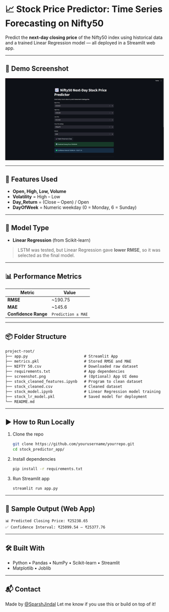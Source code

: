 # 📈 Stock Price Predictor: Time Series Forecasting on Nifty50

Predict the **next-day closing price** of the Nifty50 index using historical data and a trained Linear Regression model — all deployed in a Streamlit web app.

---

## 🚀 Demo Screenshot

![Demo Screenshot](screenshot.png)

---

## 🧠 Features Used

- **Open, High, Low, Volume**
- **Volatility** = High – Low  
- **Day_Return** = (Close – Open) / Open  
- **DayOfWeek** = Numeric weekday (0 = Monday, 6 = Sunday)

---

## 🧪 Model Type

- **Linear Regression** (from Scikit-learn)

> LSTM was tested, but Linear Regression gave **lower RMSE**, so it was selected as the final model.

---

## 📊 Performance Metrics

| Metric               | Value              |
|----------------------|--------------------|
| **RMSE**             | ~190.75            |
| **MAE**              | ~145.6             |
| **Confidence Range** | `Prediction ± MAE` |

---

## 📦 Folder Structure

```plaintext
project-root/
├── app.py                         # Streamlit App
├── metrics.pkl                    # Stored RMSE and MAE
├── NIFTY 50.csv                   # Downloaded raw dataset
├── requirements.txt               # App dependencies
├── screenshot.png                 # (Optional) App UI demo
├── stock_cleaned_features.ipynb   # Program to clean dataset
├── stock_cleaned.csv              # Cleaned dataset
├── stock_model.ipynb              # Linear Regression model training
├── stock_lr_model.pkl             # Saved model for deployment
└── README.md
````

---

## ▶️ How to Run Locally

1. Clone the repo

   ```bash
   git clone https://github.com/yourusername/yourrepo.git
   cd stock_predictor_app/
   ```

2. Install dependencies

   ```bash
   pip install -r requirements.txt
   ```

3. Run Streamlit app

   ```bash
   streamlit run app.py
   ```

---

## 🧪 Sample Output (Web App)

```
📊 Predicted Closing Price: ₹25238.65
✅ Confidence Interval: ₹25099.54 – ₹25377.76
```

---

## 🛠 Built With

* Python • Pandas • NumPy • Scikit-learn • Streamlit
* Matplotlib • Joblib

---

## 📬 Contact

Made by [@SparshJindal](https://github.com/BakaLuffy04)
Let me know if you use this or build on top of it!

```
